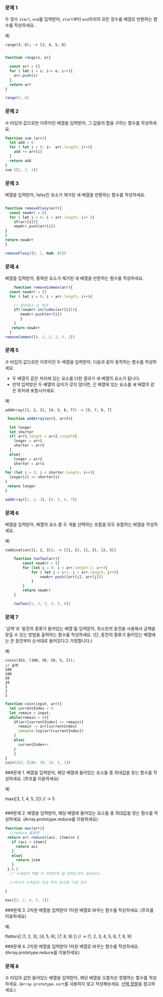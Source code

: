  ### 문제 1

두 정수 `start`, `end`를 입력받아, `start`부터 `end`까지의 모든 정수를 배열로 반환하는 함수를 작성하세요.

예:
```
range(3, 6); -> [3, 4, 5, 6]

```

```js

function range(s, e){

  const arr = []
  for ( let i = s; i<= e; i++){
    arr.push(i)
  }
  return arr
}

range(3, 6)
```

### 문제 2

수 타입의 값으로만 이루어진 배열을 입력받아, 그 값들의 합을 구하는 함수를 작성하세요.


```js
function sum (arr){
  let add = 0
  for ( let i = 0; i<  arr.length; i++){
    add += arr[i]
  }
  return add
}
sum ([1, 2, 3])
```


### 문제 3

배열을 입력받아, falsy인 요소가 제거된 새 배열을 반환하는 함수를 작성하세요.



```js

function removeFlasy(arr){
  const newArr = []
  for ( let i = 0; i < arr.length; i++ ){
    if(arr[i]){
    newArr.push(arr[i])
}  
}
return newArr
}

removeFlasy([0, 1, NaN, 65])
```

### 문제 4

배열을 입력받아, 중복된 요소가 제거된 새 배열을 반환하는 함수를 작성하세요.

```js
    function removeCommon(arr){
  const newArr = []
  for ( let i = 0; i < arr.length; i++){

    // 같은요소 는 제거 
    if(!newArr.includes(arr[i])){
       newArr.push(arr[i])
       }
    }
   return newArr
  }
removeCommon([0, 2, 5, 2, 5, 1])

```


### 문제 5

수 타입의 값으로만 이루어진 두 배열을 입력받아, 다음과 같이 동작하는 함수를 작성하세요.
- 두 배열의 같은 자리에 있는 요소를 더한 결과가 새 배열의 요소가 됩니다.
- 만약 입력받은 두 배열의 길이가 갖지 않다면, 긴 배열에 있는 요소를 새 배열의 같은 위치에 포함시키세요.

예:
```
addArray([1, 2, 3], [4, 5, 6, 7]) -> [5, 7, 9, 7]
```


```js
 function addArray(arr1, arr2){

  let longer
  let shorter
  if( arr1.length > arr2.length){
    longer = arr1
    shorter = arr2
  }
  else{
    longer = arr2
    shorter = arr1
  }
for (let i = 0; i < shorter.length; i++){
  longer[i] += shorter[i]
}
 return longer
}

addArray([1, 2, 3], [4, 5, 6, 7]) 

```


### 문제 6

배열을 입력받아, 배열의 요소 중 두 개를 선택하는 조합을 모두 포함하는 배열을 작성하세요.

예:
```
combination([1, 2, 3]); -> [[1, 2], [1, 3], [2, 3]]
```


```js
    function twoTwo(arr){
        const newArr = []
        for (let i = 0; i < arr.length-1; i++){
            for ( let j = i+1; j < arr.length; j++){
                newArr.push([arr[i], arr[j]])
            }
        }
        return newArr
    }

    twoTwo([1, 2, 3, 4, 5, 6])
```

### 문제 7

'금액'과 '동전의 종류가 들어있는 배열'를 입력받아, 최소한의 동전을 사용해서 금액을 맞출 수 있는 방법을 출력하는 함수를 작성하세요.
(단, 동전의 종류가 들어있는 배열에는 큰 동전부터 순서대로 들어있다고 가정합니다.)

예:
```
coins(263, [100, 50, 10, 5, 1]);
// 출력
100
100
50
10
1
1
1
```

```js
function coin(input, arr){
  let currentIndex = 0
  let remain = input;
  while(remain > 0){
    if(arr[currentIndex] <= remain){
      remain -= arr[currentIndex]
      console.log(arr[currentIndex])
    }
    else{
      currentIndex++ 
    } 
    }
}
coin(263, [100, 50, 10, 5, 1])
```

###문제 1. 배열을 입력받아, 해당 배열에 들어있는 요소들 중 최대값을 찾는 함수를 작성하세요. (루프를 이용하세요)

예:

max([3, 1, 4, 5, 2]) // -> 5

```js

```


###문제 2. 배열을 입력받아, 해당 배열에 들어있는 요소들 중 최대값을 찾는 함수를 작성하세요. (Array.prototype.reduce를 이용하세요).

```js
function max(arr){
  //reduce 를쓸때
 return arr.reduce((acc, item)=> {
   if (acc > item){
     return acc
   }
   else{
     return item
   }
 },0 )
  //'누적값의 역활 이 무엇인지 잘 정하는것이 중요하다.

  //여기서 누적값은 지금 까지 본것중 가장 큰수

}

max([3, 1, 4, 5, 2])

```





###문제 3. 2차원 배열을 입력받아 1차원 배열로 바꾸는 함수를 작성하세요. (루프를 이용하세요)

예:

flatten([
  [1, 2, 3],
  [4, 5, 6],
  [7, 8, 9]
]) // -> [1, 2, 3, 4, 5, 6, 7, 8, 9]



###문제 4. 2차원 배열을 입력받아 1차원 배열로 바꾸는 함수를 작성하세요. (Array.prototype.reduce를 이용하세요)



### 문제 8

수 타입의 값만 들어있는 배열을 입력받아, 해당 배열을 오름차순 정렬하는 함수를 작성하세요. (`Array.prototype.sort`를 사용하지 않고 작성해보세요. [선택 정렬](https://ko.wikipedia.org/wiki/%EC%84%A0%ED%83%9D_%EC%A0%95%EB%A0%AC)을 참고하세요.)
